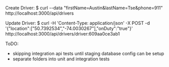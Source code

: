 Create Driver:
$ curl --data "firstName=Austin&lastName=Tse&phone=911" http://localhost:3000/api/drivers

Update Driver:
$ curl -H 'Content-Type: application/json' -X POST -d '{"location":["50.7392534","-74.0030267"],"onDuty":"true"}' http://localhost:3000/api/drivers/driver:609aa0ce3ab1

ToDO:

- skipping integration api tests until staging database config can be setup
- separate folders into unit and integration tests
